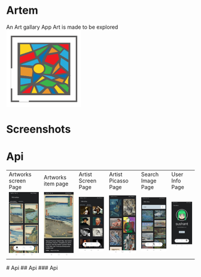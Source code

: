 # Artem
An Art gallary App
Art is made to be explored
<br>
<img src="photos/logo.png" width="200">
<br>
# Screenshots
# Api
<table>
  <tr>
    <td>Artworks screen Page</td>
     <td>Artworks item page</td>
     <td>Artist Screen Page</td>
    <td>Artist Picasso Page</td>
    <td>Search Image Page</td>
    <td>User Info Page</td>
  </tr>
  <tr>
    <td><img src="photos/artworks.jpg" width="300" ></td>
    <td><img src="photos/artworks_item.jpg" width="300"></td>
    <td><img src="photos/artist.jpg" width="300"></td>
    <td><img src="photos/artist_picasso.jpg" width="300"></td>
    <td><img src="photos/search.jpg" width="300"></td>  
    <td><img src="photos/user.jpg" width="300"></td>
  </tr>
 </table>
 # Api
 ## Api
 ### Api






